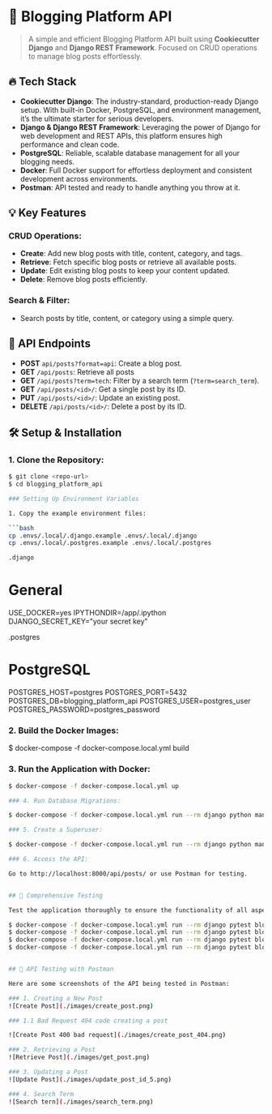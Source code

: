 # 🚀 Blogging Platform API

> A simple and efficient Blogging Platform API built using **Cookiecutter Django** and **Django REST Framework**. Focused on CRUD operations to manage blog posts effortlessly.

## 🔥 Tech Stack

- **Cookiecutter Django**: The industry-standard, production-ready Django setup. With built-in Docker, PostgreSQL, and environment management, it’s the ultimate starter for serious developers.
- **Django & Django REST Framework**: Leveraging the power of Django for web development and REST APIs, this platform ensures high performance and clean code.
- **PostgreSQL**: Reliable, scalable database management for all your blogging needs.
- **Docker**: Full Docker support for effortless deployment and consistent development across environments.
- **Postman**: API tested and ready to handle anything you throw at it.


## 💡 Key Features

### CRUD Operations:
- **Create**: Add new blog posts with title, content, category, and tags.
- **Retrieve**: Fetch specific blog posts or retrieve all available posts.
- **Update**: Edit existing blog posts to keep your content updated.
- **Delete**: Remove blog posts efficiently.

### Search & Filter:
- Search posts by title, content, or category using a simple query.

## 🔗 API Endpoints

- **POST** `api/posts?format=api`: Create a blog post.
- **GET** `/api/posts`: Retrieve all posts
- **GET** `/api/posts?term=tech`: Filter by a search term (`?term=search_term`).
- **GET** `/api/posts/<id>/`: Get a single post by its ID.
- **PUT** `/api/posts/<id>/`: Update an existing post.
- **DELETE** `/api/posts/<id>/`: Delete a post by its ID.

## 🛠️ Setup & Installation

### 1. Clone the Repository:
   
   ```bash
$ git clone <repo-url>
$ cd blogging_platform_api

### Setting Up Environment Variables

1. Copy the example environment files:

   ```bash
cp .envs/.local/.django.example .envs/.local/.django
cp .envs/.local/.postgres.example .envs/.local/.postgres

.django 
   ```
# General
USE_DOCKER=yes
IPYTHONDIR=/app/.ipython
DJANGO_SECRET_KEY="your secret key"

.postgres 
# PostgreSQL
POSTGRES_HOST=postgres
POSTGRES_PORT=5432
POSTGRES_DB=blogging_platform_api
POSTGRES_USER=postgres_user
POSTGRES_PASSWORD=postgres_password


### 2. Build the Docker Images:

$ docker-compose -f docker-compose.local.yml build

### 3. Run the Application with Docker:

   ```bash
$ docker-compose -f docker-compose.local.yml up

### 4. Run Database Migrations:

$ docker-compose -f docker-compose.local.yml run --rm django python manage.py migrate

### 5. Create a Superuser:

$ docker-compose -f docker-compose.local.yml run --rm django python manage.py createsuperuser

### 6. Access the API:

Go to http://localhost:8000/api/posts/ or use Postman for testing.


## 🔧 Comprehensive Testing

Test the application thoroughly to ensure the functionality of all aspects of the API:

$ docker-compose -f docker-compose.local.yml run --rm django pytest blog/tests/test_create_post.py
$ docker-compose -f docker-compose.local.yml run --rm django pytest blog/tests/test_retrieve_post.py
$ docker-compose -f docker-compose.local.yml run --rm django pytest blog/tests/test_update_post.py
$ docker-compose -f docker-compose.local.yml run --rm django pytest blog/tests/test_delete_post.py


## 📸 API Testing with Postman

Here are some screenshots of the API being tested in Postman:

### 1. Creating a New Post
![Create Post](./images/create_post.png)

### 1.1 Bad Request 404 code creating a post 

![Create Post 400 bad request](./images/create_post_404.png)

### 2. Retrieving a Post
![Retrieve Post](./images/get_post.png)

### 3. Updating a Post
![Update Post](./images/update_post_id_5.png)

### 4. Search Term 
![Search tern](./images/search_term.png)
